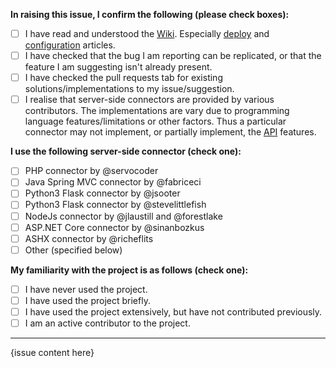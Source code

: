 **In raising this issue, I confirm the following (please check boxes):**

- [ ] I have read and understood the [Wiki](https://github.com/servocoder/RichFilemanager/wiki). Especially [deploy](https://github.com/servocoder/RichFilemanager/wiki/Deploy-and-setup) and [configuration](https://github.com/servocoder/RichFilemanager/wiki/Configuration-options) articles.
- [ ] I have checked that the bug I am reporting can be replicated, or that the feature I am suggesting isn't already present.
- [ ] I have checked the pull requests tab for existing solutions/implementations to my issue/suggestion.
- [ ] I realise that server-side connectors are provided by various contributors. The implementations are vary due to programming language features/limitations or other factors. Thus a particular connector may not implement, or partially implement, the [API](https://github.com/servocoder/RichFilemanager/wiki/API) features.

**I use the following server-side connector (check one):**

- [ ] PHP connector by @servocoder
- [ ] Java Spring MVC connector by @fabriceci
- [ ] Python3 Flask connector by @jsooter
- [ ] Python3 Flask connector by @stevelittlefish
- [ ] NodeJs connector by @jlaustill and @forestlake
- [ ] ASP.NET Core connector by @sinanbozkus
- [ ] ASHX connector by @richeflits
- [ ] Other (specified below)

**My familiarity with the project is as follows (check one):**

- [ ] I have never used the project.
- [ ] I have used the project briefly.
- [ ] I have used the project extensively, but have not contributed previously.
- [ ] I am an active contributor to the project.

---

{issue content here}